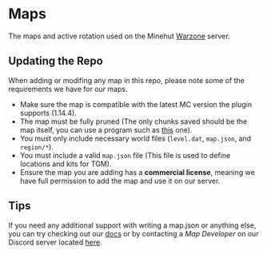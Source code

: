 # Maps
The maps and active rotation used on the Minehut [Warzone](https://warz.one) server.

## Updating the Repo
When adding or modifing any map in this repo, please note some of the requirements we have for our maps.

- Make sure the map is compatible with the latest MC version the plugin supports (1.14.4).
- The map must be fully pruned (The only chunks saved should be the map itself, you can use a program such as [this](https://github.com/Querz/mcaselector) one).
- You must only include necessary world files (`level.dat`, `map.json`, and `region/*`).
- You must include a valid `map.json` file (This file is used to define locations and kits for TGM).
- Ensure the map you are adding has a **commercial license**, meaning we have full permission to add the map and use it on our server.

## Tips
If you need any additional support with writing a map.json or anything else, you can try checking out our [docs](https://docs.warz.one) or by contacting a *Map Developer* on our Discord server located [here](https://warz.one/discord).
